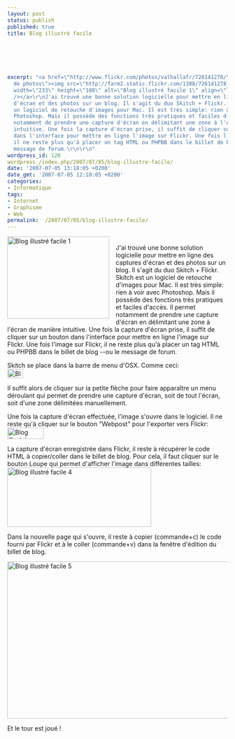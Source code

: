 ```yaml
---
layout: post
status: publish
published: true
title: Blog illustré facile

  
  



excerpt: "<a href=\"http://www.flickr.com/photos/valhallafr/726141278/\" title=\"Partage
  de photos\"><img src=\"http://farm2.static.flickr.com/1308/726141278_4b0cb8c4b6_o.jpg\"
  width=\"233\" height=\"188\" alt=\"Blog illustré facile 1\" align=\"left\" style=\"margin-right:15px;\"
  /></a>\r\nJ'ai trouvé une bonne solution logicielle pour mettre en ligne des captures
  d'écran et des photos sur un blog. Il s'agit du duo Skitch + Flickr. Skitch est
  un logiciel de retouche d'images pour Mac. Il est très simple: rien à voir avec
  Photoshop. Mais il possède des fonctions très pratiques et faciles d'accès. Il permet
  notamment de prendre une capture d'écran en délimitant une zone à l'écran de manière
  intuitive. Une fois la capture d'écran prise, il suffit de cliquer sur un bouton
  dans l'interface pour mettre en ligne l'image sur Flickr. Une fois l'image sur Flickr,
  il ne reste plus qu'à placer un tag HTML ou PHPBB dans le billet de blog --ou le
  message de forum.\r\n\r\n"
wordpress_id: 120
wordpress_/index.php/2007/07/05/blog-illustre-facile/
date: '2007-07-05 13:18:05 +0200'
date_gmt: '2007-07-05 12:18:05 +0200'
categories:
- Informatique
tags:
- Internet
- Graphisme
- Web
permalink:  /2007/07/05/blog-illustre-facile/
---
```

<p><a href="http://www.flickr.com/photos/valhallafr/726141278/" title="Partage de photos"><img src="http://farm2.static.flickr.com/1308/726141278_4b0cb8c4b6_o.jpg" width="233" height="188" alt="Blog illustré facile 1" align="left" style="margin-right:15px;" /></a><br />
J'ai trouvé une bonne solution logicielle pour mettre en ligne des captures d'écran et des photos sur un blog. Il s'agit du duo Skitch + Flickr. Skitch est un logiciel de retouche d'images pour Mac. Il est très simple: rien à voir avec Photoshop. Mais il possède des fonctions très pratiques et faciles d'accès. Il permet notamment de prendre une capture d'écran en délimitant une zone à l'écran de manière intuitive. Une fois la capture d'écran prise, il suffit de cliquer sur un bouton dans l'interface pour mettre en ligne l'image sur Flickr. Une fois l'image sur Flickr, il ne reste plus qu'à placer un tag HTML ou PHPBB dans le billet de blog --ou le message de forum.</p>
<p><a id="more"></a><a id="more-120"></a></p>
<p>Skitch se place dans la barre de menu d'OSX. Comme ceci:<br />
<a href="http://www.flickr.com/photos/valhallafr/725475225/" title="Partage de photos"><img src="http://farm2.static.flickr.com/1019/725475225_88686b3333_o.jpg" width="36" height="21" alt="Blog illustré facile 2" /></a></p>
<p>Il suffit alors de cliquer sur la petite flèche pour faire apparaître un menu déroulant qui permet de prendre une capture d'écran, soit de tout l'écran, soit d'une zone délimitées manuellement.</p>
<p>Une fois la capture d'écran effectuée, l'image s'ouvre dans le logiciel. Il ne reste qu'à cliquer sur le bouton "Webpost" pour l'exporter vers Flickr: <a href="http://www.flickr.com/photos/valhallafr/726372502/" title="Partage de photos"><img src="http://farm2.static.flickr.com/1318/726372502_fdbf7ccd9e_o.jpg" width="83" height="26" alt="Blog illustré facile 3" /></a></p>
<p>La capture d'écran enregistrée dans Flickr, il reste à récupérer le code HTML à copier/coller dans le billet de blog. Pour cela, il faut cliquer sur le bouton Loupe qui permet d'afficher l'image dans différentes tailles: <a href="http://www.flickr.com/photos/valhallafr/726399654/" title="Partage de photos"><img src="http://farm2.static.flickr.com/1388/726399654_089fdfa0d8_o.jpg" width="329" height="136" alt="Blog illustré facile 4" /></a></p>
<p>Dans la nouvelle page qui s'ouvre, il reste à copier (commande+c) le code fourni par Flickr et à le coller (commande+v) dans la fenêtre d'édition du billet de blog. </p>
<p><a href="http://www.flickr.com/photos/valhallafr/725542719/" title="Partage de photos"><img src="http://farm2.static.flickr.com/1368/725542719_efc8b0d1d9_o.jpg" width="554" height="359" alt="Blog illustré facile 5" /></a></p>
<p>Et le tour est joué !</p>
